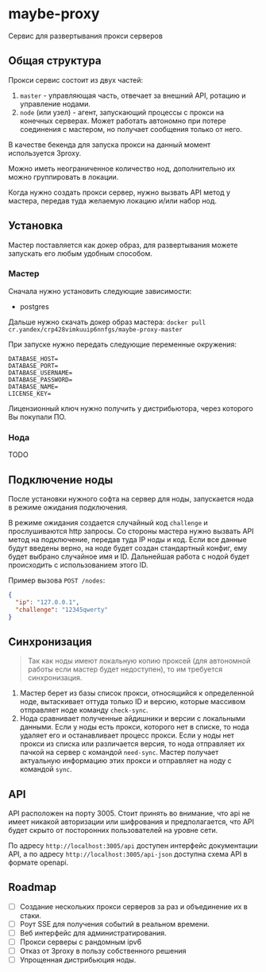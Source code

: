 # maybe-proxy
Сервис для развертывания прокси серверов 

## Общая структура
Прокси сервис состоит из двух частей:
1. `master` - управляющая часть, отвечает за внешний API, ротацию и управление нодами.
2. `node` (или узел) - агент, запускающий процессы с прокси на конечных серверах. Может работать автономно при потере соединения с мастером, но получает сообщения только от него.

В качестве бекенда для запуска прокси на данный момент используется 3proxy.

Можно иметь неограниченное количество нод, дополнительно их можно группировать в локации.

Когда нужно создать прокси сервер, нужно вызвать API метод у мастера, передав туда желаемую локацию и/или набор нод.

## Установка
Мастер поставляется как докер образ, для развертывания можете запускать его любым удобным способом.

### Мастер
Сначала нужно установить следующие зависимости:
- postgres

Дальше нужно скачать докер образ мастера:
```docker pull cr.yandex/crp428vimkuuip6nnfgs/maybe-proxy-master```

При запуске нужно передать следующие переменные окружения:
```
DATABASE_HOST=
DATABASE_PORT=
DATABASE_USERNAME=
DATABASE_PASSWORD=
DATABASE_NAME=
LICENSE_KEY=
```

Лицензионный ключ нужно получить у дистрибьютора, через которого Вы покупали ПО.

### Нода
TODO

## Подключение ноды
После установки нужного софта на сервер для ноды, запускается нода в режиме ожидания подключения.

В режиме ожидания создается случайный код `challenge` и прослушиваются http запросы. Со стороны мастера нужно вызвать API метод на подключение, передав туда IP ноды и код. Если все данные будут введены верно, на ноде будет создан стандартный конфиг, ему будет выбрано случайное имя и ID. Дальнейшая работа с нодой будет происходить с использованием этого ID.

Пример вызова `POST /nodes`:
```json
{
  "ip": "127.0.0.1",
  "challenge": "12345qwerty"
}
```

## Cинхронизация
> Так как ноды имеют локальную копию проксей (для автономной работы если мастер будет недоступен), то им требуется синхронизация.

1. Мастер берет из базы список прокси, относящийся к определенной ноде, вытаскивает оттуда только ID и версию, которые массивом отправляет ноде команду `check-sync`.
2. Нода сравнивает полученные айдишники и версии с локальными данными. Если у ноды есть прокси, которого нет в списке, то нода удаляет его и останавливает процесс прокси. Если у ноды нет прокси из списка или различается версия, то нода отправляет их пачкой на сервер с командой `need-sync`. Мастер получает актуальную информацию этих прокси и отправляет на ноду с командой `sync`.

## API
API расположен на порту 3005.
Стоит принять во внимание, что api не имеет никакой авторизации или шифрования и предполагается, что API будет скрыто от посторонних пользователей на уровне сети.

По адресу `http://localhost:3005/api` доступен интерфейс документации API, а по адресу `http://localhost:3005/api-json` доступна схема API в формате openapi.

## Roadmap
- [ ] Создание нескольких прокси серверов за раз и объединение их в стаки.
- [ ] Роут SSE для получения событий в реальном времени.
- [ ] Веб интерфейс для администратирования.
- [ ] Прокси серверы с рандомным ipv6
- [ ] Отказ от 3proxy в пользу собственного решения
- [ ] Упрощенная дистрибьюция ноды.